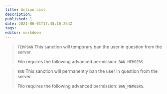 ```yaml
---
title: Action List
description:
published: 1
date: 2021-06-01T17:45:10.264Z
tags:
editor: markdown
---
```


> `TEMPBAN`
> This sanction will temporary ban the user in question from the server.
>
> Filo requires the following advanced permission: ``BAN_MEMBERS``.

> `BAN`
> This sanction will permanently ban the user in question from the server.
>
> Filo requires the following advanced permission: ``BAN_MEMBERS``.
